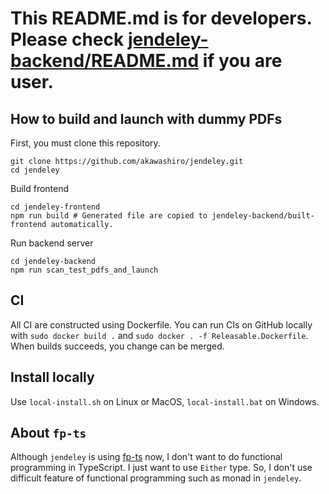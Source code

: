 # This README.md is for developers. Please check [jendeley-backend/README.md](jendeley-backend/README.md) if you are user.

## How to build and launch with dummy PDFs
First, you must clone this repository.
```
git clone https://github.com/akawashiro/jendeley.git
cd jendeley
```

Build frontend
```
cd jendeley-frontend
npm run build # Generated file are copied to jendeley-backend/built-frontend automatically.
```

Run backend server
```
cd jendeley-backend
npm run scan_test_pdfs_and_launch
```

## CI
All CI are constructed using Dockerfile. You can run CIs on GitHub locally with `sudo docker build .` and `sudo docker . -f Releasable.Dockerfile`. When builds succeeds, you change can be merged.

## Install locally
Use `local-install.sh` on Linux or MacOS, `local-install.bat` on Windows.

## About `fp-ts`
Although `jendeley` is using [fp-ts](https://gcanti.github.io/fp-ts/) now, I don't want to do functional programming in TypeScript. I just want to use `Either` type. So, I don't use difficult feature of functional programming such as monad in `jendeley`.
